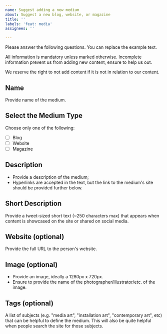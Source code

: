 ```yaml
---
name: Suggest adding a new medium
about: Suggest a new blog, website, or magazine
title: ''
labels: 'feat: media'
assignees: ''

---
```


Please answer the following questions. You can replace the example text.

All information is mandatory unless marked otherwise. Incomplete information prevent us from adding new content, ensure to help us out.

We reserve the right to not add content if it is not in relation to our content.


## Name
Provide name of the medium.

## Select the Medium Type
Choose only one of the following:
- [ ] Blog
- [ ] Website
- [ ] Magazine

## Description
- Provide a description of the medium;
- Hyperlinks are accepted in the text, but the link to the medium's site should be provided further below.

## Short Description
Provide a tweet-sized short text (~250 characters max) that appears when content is showcased on the site or shared on social media.

## Website (optional)
Provide the full URL to the person's website.

## Image (optional)
- Provide an image, ideally a 1280px x 720px.
- Ensure to provide the name of the photographer/illustrator/etc. of the image.

## Tags (optional)
A list of subjects (e.g. "media art", "installation art", "contemporary art", etc) that can be helpful to define the medium. This will also be quite helpful when people search the site for those subjects.
